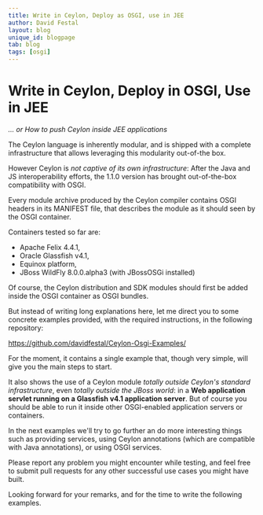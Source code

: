 ```yaml
---
title: Write in Ceylon, Deploy as OSGI, use in JEE
author: David Festal
layout: blog
unique_id: blogpage
tab: blog
tags: [osgi]
---
```

Write in Ceylon, Deploy in OSGI, Use in JEE
===========================================

_... or How to push Ceylon inside JEE applications_


The Ceylon language is inherently modular, and is shipped with a complete infrastructure that allows leveraging this modularity out-of-the box.

However Ceylon is _not captive of its own infrastructure_: After the Java and JS interoperability efforts, the 1.1.0 version has brought out-of-the-box compatibility with OSGI.

Every module archive produced by the Ceylon compiler contains OSGI headers in its MANIFEST file, that describes the module as it should seen by the OSGI container.

Containers tested so far are: 
- Apache Felix 4.4.1, 
- Oracle Glassfish v4.1, 
- Equinox platform, 
- JBoss WildFly 8.0.0.alpha3 (with JBossOSGi installed)

Of course, the Ceylon distribution and SDK modules should first be added inside the OSGI container as OSGI bundles. 

But instead of writing long explanations here, let me direct you to some concrete examples provided, with the required instructions, in the following repository:

https://github.com/davidfestal/Ceylon-Osgi-Examples/

For the moment, it contains a single example that, though very simple, will give you the main steps to start.

It also shows the use of a Ceylon module _totally outside Ceylon's standard infrastructure_, even _totally outside the JBoss world_: in a **Web application servlet running on a Glassfish v4.1 application server**. But of course you should be able to run it inside other OSGI-enabled application servers or containers.

In the next examples we'll try to go further an do more interesting things such as providing services, using Ceylon annotations (which are compatible with Java annotations), or using OSGI services.

Please report any problem you might encounter while testing, and feel free to submit pull requests for any other successful use cases  you might have built.

Looking forward for your remarks, and for the time to write the following examples.
